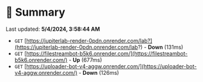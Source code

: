 # 📖 Summary
Last updated: **5/4/2024, 3:58:44 AM**

- `GET` [https://jupiterlab-render-0pdn.onrender.com/lab?](https://jupiterlab-render-0pdn.onrender.com/lab?) - **Down** (131ms)
- `GET` [https://filestreambot-b5k6.onrender.com/](https://filestreambot-b5k6.onrender.com/) - **Up** (677ms)
- `GET` [https://uploader-bot-v4-aggw.onrender.com/](https://uploader-bot-v4-aggw.onrender.com/) - **Down** (126ms)
